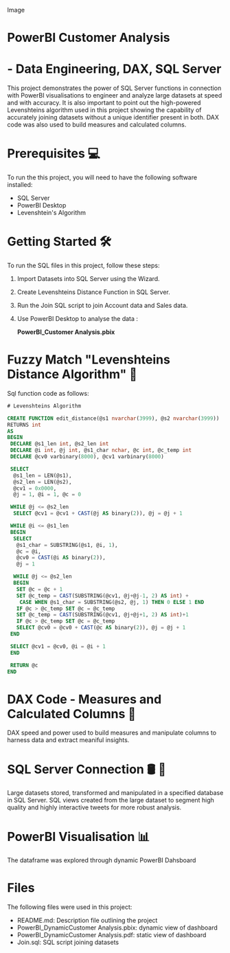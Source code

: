 Image

# **PowerBI Customer Analysis**
# - Data Engineering, DAX, SQL Server

This project demonstrates the power of SQL Server functions in connection with PowerBI visualisations to engineer and analyze large datasets at speed and with accuracy. It is also important to point out the high-powered Levenshteins algorithm used in this project showing the capability of accurately joining datasets without a unique identifier present in both. DAX code was also used to build measures and calculated columns.

# Prerequisites 💻

To run the this project, you will need to have the following software installed:

- SQL Server
- PowerBI Desktop
- Levenshtein's Algorithm


# Getting Started 🛠

To run the SQL files in this project, follow these steps:

1. Import Datasets into SQL Server using the Wizard.
2. Create Levenshteins Distance Function in SQL Server.
3. Run the Join SQL script to join Account data and Sales data.
4. Use PowerBI Desktop to analyse the data :

   **PowerBI_Customer Analysis.pbix**


# Fuzzy Match "Levenshteins Distance Algorithm" 🔑

Sql function code as follows:

```sql
# Levenshteins Algorithm

CREATE FUNCTION edit_distance(@s1 nvarchar(3999), @s2 nvarchar(3999))
RETURNS int
AS
BEGIN
 DECLARE @s1_len int, @s2_len int
 DECLARE @i int, @j int, @s1_char nchar, @c int, @c_temp int
 DECLARE @cv0 varbinary(8000), @cv1 varbinary(8000)

 SELECT
  @s1_len = LEN(@s1),
  @s2_len = LEN(@s2),
  @cv1 = 0x0000,
  @j = 1, @i = 1, @c = 0

 WHILE @j <= @s2_len
  SELECT @cv1 = @cv1 + CAST(@j AS binary(2)), @j = @j + 1

 WHILE @i <= @s1_len
 BEGIN
  SELECT
   @s1_char = SUBSTRING(@s1, @i, 1),
   @c = @i,
   @cv0 = CAST(@i AS binary(2)),
   @j = 1

  WHILE @j <= @s2_len
  BEGIN
   SET @c = @c + 1
   SET @c_temp = CAST(SUBSTRING(@cv1, @j+@j-1, 2) AS int) +
    CASE WHEN @s1_char = SUBSTRING(@s2, @j, 1) THEN 0 ELSE 1 END
   IF @c > @c_temp SET @c = @c_temp
   SET @c_temp = CAST(SUBSTRING(@cv1, @j+@j+1, 2) AS int)+1
   IF @c > @c_temp SET @c = @c_temp
   SELECT @cv0 = @cv0 + CAST(@c AS binary(2)), @j = @j + 1
 END

 SELECT @cv1 = @cv0, @i = @i + 1
 END

 RETURN @c
END
```


# DAX Code - Measures and Calculated Columns 🤖

DAX speed and power used to build measures and manipulate columns to harness data and extract meaniful insights.

# SQL Server Connection 🛢 🐘

Large datasets stored, transformed and manipulated in a specified database in SQL Server. SQL views created from the large dataset to segment high quality and highly interactive tweets for more robust analysis.

# PowerBI Visualisation 📊

The dataframe was explored through dynamic PowerBI Dahsboard

# Files

The following files were used in this project:

- README.md: Description file outlining the project
- PowerBI_DynamicCustomer Analysis.pbix: dynamic view of dashboard
- PowerBI_DynamicCustomer Analysis.pdf: static view of dashboard
- Join.sql: SQL script joining datasets


